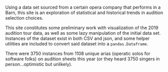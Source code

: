 Using a data set sourced from a certain opera company that performs in a
Barn, this site is an exploration of statistical and historical trends in
audition selection choices.

This site constitutes some preliminary work with visualization of the 2019
audition tour data, as well as some lazy manipulation of the initial data
set. Instances of the dataset exist in both CSV and json, and some helper
utilities are included to convert said dataset into a `pandas.Dataframe`.

There were 3750 instances from 1108 unique arias (operatic solos for
software folks) on audition sheets this year (or they heard 3750 singers
in person...optimistic but unlikely).
